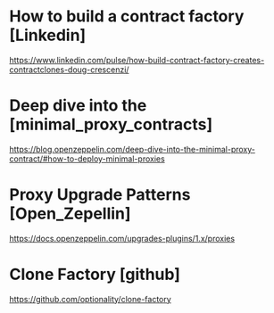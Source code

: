 # How to build a contract factory [Linkedin]
https://www.linkedin.com/pulse/how-build-contract-factory-creates-contractclones-doug-crescenzi/

# Deep dive into the [minimal_proxy_contracts]
https://blog.openzeppelin.com/deep-dive-into-the-minimal-proxy-contract/#how-to-deploy-minimal-proxies


# Proxy Upgrade Patterns [Open_Zepellin]
https://docs.openzeppelin.com/upgrades-plugins/1.x/proxies

# Clone Factory [github]
https://github.com/optionality/clone-factory

